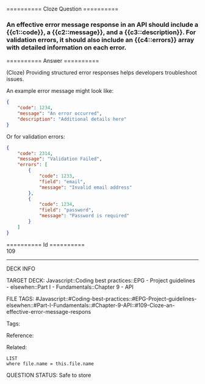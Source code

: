 ========== Cloze Question ==========

###  An effective error message response in an API should include a {{c1::code}}, a {{c2::message}}, and a {{c3::description}}. For validation errors, it should also include an {{c4::errors}} array with detailed information on each error.  

========== Answer ==========  

(Cloze) Providing structured error responses helps developers troubleshoot issues.

An example error message might look like:

```json
{
    "code": 1234,
    "message": "An error occurred",
    "description": "Additional details here"
}
```

Or for validation errors:

```json
{
    "code": 2314,
    "message": "Validation Failed",
    "errors": [
        {
            "code": 1233,
            "field": "email",
            "message": "Invalid email address"
        },
        {
            "code": 1234,
            "field": "password",
            "message": "Password is required"
        }
    ]
}
```

========== Id ==========  
109

---

DECK INFO

TARGET DECK: Javascript::Coding best practices::EPG - Project guidelines - elsewhen::Part I - Fundamentals::Chapter 9 - API

FILE TAGS: #Javascript::#Coding-best-practices::#EPG-Project-guidelines-elsewhen::#Part-I-Fundamentals::#Chapter-9-API::#109-Cloze-an-effective-error-message-respons

Tags:

Reference:

Related:

```dataview
LIST
where file.name = this.file.name
```

QUESTION STATUS: Safe to store

